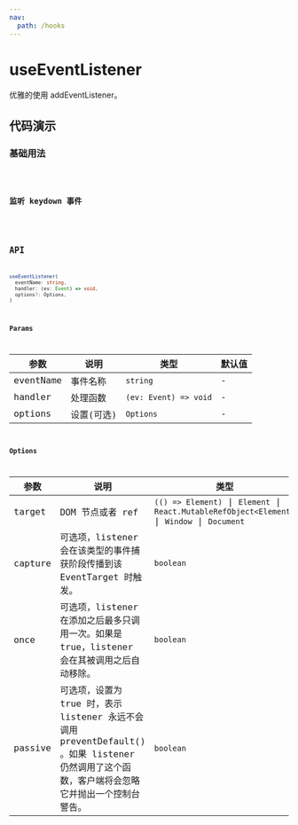 ```yaml
---
nav:
  path: /hooks
---
```


# useEventListener

优雅的使用 addEventListener。

## 代码演示

### 基础用法

<code src="./demo/demo1.tsx" />

### 监听 keydown 事件

<code src="./demo/demo2.tsx" />

## API

```typescript
useEventListener(
  eventName: string,
  handler: (ev: Event) => void,
  options?: Options,
)
```

### Params

| 参数      | 说明       | 类型                  | 默认值 |
|-----------|------------|-----------------------|--------|
| eventName | 事件名称   | `string`              | -      |
| handler   | 处理函数   | `(ev: Event) => void` | -      |
| options   | 设置(可选) | `Options`             | -      |

### Options

| 参数    | 说明                                                                                                                                           | 类型                                                                                          | 默认值   |
|---------|------------------------------------------------------------------------------------------------------------------------------------------------|-----------------------------------------------------------------------------------------------|----------|
| target  | DOM 节点或者 ref                                                                                                                               | `(() => Element)` \| `Element` \| `React.MutableRefObject<Element>` \| `Window` \| `Document` | `window` |
| capture | 可选项，listener 会在该类型的事件捕获阶段传播到该 EventTarget 时触发。                                                                         | `boolean`                                                                                     | `false`  |
| once    | 可选项，listener 在添加之后最多只调用一次。如果是 true，listener 会在其被调用之后自动移除。                                                    | `boolean`                                                                                     | `false`  |
| passive | 可选项，设置为 true 时，表示 listener 永远不会调用 preventDefault() 。如果 listener 仍然调用了这个函数，客户端将会忽略它并抛出一个控制台警告。 | `boolean`                                                                                     | `false`  |
